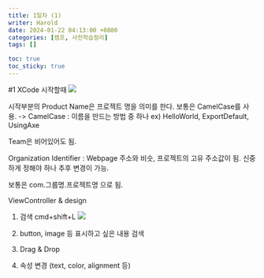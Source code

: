 ```yaml
---
title: 1일차 (1)
writer: Harold
date: 2024-01-22 04:13:00 +0800
categories: [캠프, 사전학습정리]
tags: []

toc: true
toc_sticky: true
---
```


#1 XCode 시작할때
![](https://velog.velcdn.com/images/haroldfromk/post/cb51eb76-d80a-4c19-bfe7-2a4a4f1eb58d/image.png)


시작부분의 Product Name은 프로젝트 명을 의미를 한다. 보통은 CamelCase를 사용.
-> CamelCase : 이름을 만드는 방법 중 하나
	ex) HelloWorld, ExportDefault, UsingAxe
    
Team은 비어있어도 됨.

Organization Identifier : Webpage 주소와 비슷, 프로젝트의 고유 주소값이 됨. 신중하게 정해야 하나 추후 변경이 가능.

보통은 com.그룹명.프로젝트명 으로 됨.


ViewController & design
1. 검색  cmd+shift+L
![](https://velog.velcdn.com/images/haroldfromk/post/bce97190-d09f-4865-8fe6-0d81c5ea2fe1/image.png)

2. button, image 등 표시하고 싶은 내용 검색
3. Drag & Drop
4. 속성 변경 (text, color, alignment 등)
